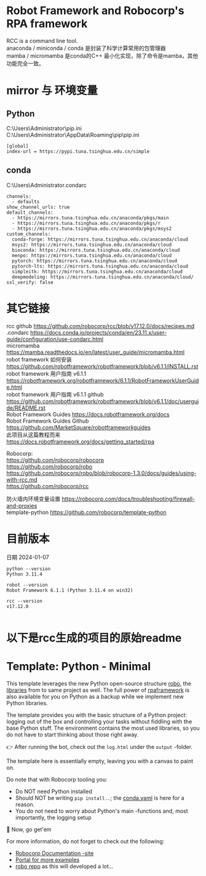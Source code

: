 # Robot Framework and Robocorp's RPA framework  
RCC is a command line tool.  
anaconda / miniconda / conda 是封装了科学计算常用的包管理器  
mamba / micromamba 是conda的C++ 最小化实现，除了命令是mamba，其他功能完全一致。

# mirror 与 环境变量  

## Python  

C:\Users\Administrator\pip.ini  
C:\Users\Administrator\AppData\Roaming\pip\pip.ini  

```
[global]
index-url = https://pypi.tuna.tsinghua.edu.cn/simple
```

## conda  
C:\Users\Administrator\.condarc  
```
channels:
  - defaults
show_channel_urls: true
default_channels:
  - https://mirrors.tuna.tsinghua.edu.cn/anaconda/pkgs/main
  - https://mirrors.tuna.tsinghua.edu.cn/anaconda/pkgs/r
  - https://mirrors.tuna.tsinghua.edu.cn/anaconda/pkgs/msys2
custom_channels:
  conda-forge: https://mirrors.tuna.tsinghua.edu.cn/anaconda/cloud
  msys2: https://mirrors.tuna.tsinghua.edu.cn/anaconda/cloud
  bioconda: https://mirrors.tuna.tsinghua.edu.cn/anaconda/cloud
  menpo: https://mirrors.tuna.tsinghua.edu.cn/anaconda/cloud
  pytorch: https://mirrors.tuna.tsinghua.edu.cn/anaconda/cloud
  pytorch-lts: https://mirrors.tuna.tsinghua.edu.cn/anaconda/cloud
  simpleitk: https://mirrors.tuna.tsinghua.edu.cn/anaconda/cloud
  deepmodeling: https://mirrors.tuna.tsinghua.edu.cn/anaconda/cloud/
ssl_verify: false
```

# 其它链接  
rcc github https://github.com/robocorp/rcc/blob/v17.12.0/docs/recipes.md  
.condarc https://docs.conda.io/projects/conda/en/23.11.x/user-guide/configuration/use-condarc.html  
micromamba https://mamba.readthedocs.io/en/latest/user_guide/micromamba.html  
robot framework 如何安装 https://github.com/robotframework/robotframework/blob/v6.1.1/INSTALL.rst  
robot framework 用户指南 v6.1.1  https://robotframework.org/robotframework/6.1.1/RobotFrameworkUserGuide.html  
robot framework 用户指南 v6.1.1 github https://github.com/robotframework/robotframework/blob/v6.1.1/doc/userguide/README.rst  
Robot Framework Guides https://docs.robotframework.org/docs  
Robot Framework Guides Github https://github.com/MarketSquare/robotframeworkguides  
此项目从这篇教程而来 https://docs.robotframework.org/docs/getting_started/rpa  

Robocorp:  
https://github.com/robocorp/robocorp  
https://github.com/robocorp/robo  
https://github.com/robocorp/robo/blob/robocorp-1.3.0/docs/guides/using-with-rcc.md  
https://github.com/robocorp/rcc  

防火墙内环境变量设置 https://robocorp.com/docs/troubleshooting/firewall-and-proxies  
template-python https://github.com/robocorp/template-python  

# 目前版本  
日期 2024-01-07  
```  
python --version
Python 3.11.4

robot --version
Robot Framework 6.1.1 (Python 3.11.4 on win32)

rcc --version
v17.12.0


```




# 以下是rcc生成的项目的原始readme


# Template: Python - Minimal

This template leverages the new Python open-source structure [robo](https://github.com/robocorp/robo), the [libraries](https://github.com/robocorp/robo#libraries) from to same project as well.
The full power of [rpaframework](https://github.com/robocorp/rpaframework) is also available for you on Python as a backup while we implement new Python libraries.

The template provides you with the basic structure of a Python project: logging out of the box and controlling your tasks without fiddling with the base Python stuff. The environment contains the most used libraries, so you do not have to start thinking about those right away. 

👉 After running the bot, check out the `log.html` under the `output` -folder.

The template here is essentially empty, leaving you with a canvas to paint on.

Do note that with Robocorp tooling you:
- Do NOT need Python installed
- Should NOT be writing `pip install..`; the [conda.yaml](https://github.com/robocorp/template-python/blob/master/conda.yaml) is here for a reason.
- You do not need to worry about Python's main -functions and, most importantly, the logging setup

🚀 Now, go get'em

For more information, do not forget to check out the following:
* [Robocorp Documentation -site](https://robocorp.com/docs)
* [Portal for more examples](https://robocorp.com/portal)
* [robo repo](https://github.com/robocorp/robo) as this will developed a lot...